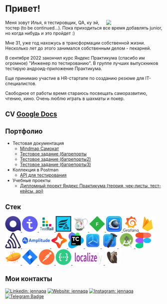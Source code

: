 # Привет!
<img align="right" src="https://github.com/IlyaPashaevQA/IlyaPashaevQA/blob/main/IMG_7025.gif" width="180">
Меня зовут Илья, я тестировщик, QA, ку эй, тостер (to be continued...). Пока приходиться все время добавлять junior, но когда нибудь и это пройдет :)

Мне 31, уже год нахожусь в трансформации собственной жизни. Несколько лет до этого занимался собственным делом - пекарней.

В сентябре 2022 закончил курс Яндекс Практикума (спасибо им огромное) "Инженер по тестированию".
В группе лучших выпускников тестирую андроид-приложение Практикума.

Еще принимаю участие в HR-стартапе по созданию резюме для IT-специалистов.

Свободное от работы время стараюсь посвещать саморазвитию, чтению, кино. Очень люблю играть в шахматы и покер. 




## CV [Google Docs](https://docs.google.com/document/d/197pYDi7u2_u5bUuNCLl6_nciEmbx5V4I9O0tqwkYAeI/edit?usp=sharing)

## Портфолио 
- Тестовая документация
  -  [Mindmap Самокат](https://miro.com/app/board/uXjVPftGQjE=/?share_link_id=560353726552)
  -  [Тестовое задание (багрепорты](https://docs.google.com/spreadsheets/d/1xOgVAwCBnKkkLV2SvSgSoJhTtS1qcHzkj4UZRDfO9hA/edit?usp=sharing) 
  -  [Тестовое задание (багрепорты2)](https://docs.google.com/spreadsheets/d/1XctNkUp0C5-bXKaTI0Z3B3EcjmL-Toz0NckMLf3QmGA/edit?usp=sharing)
  -  [Тестовое задание (багрепорты3)](https://docs.google.com/spreadsheets/d/1s9sdnz7KWJE_BgIZSkmT4ezRqNYYF_hFsTPU6cYI9W0/edit?usp=sharing)
- Коллекция в Postman 
  -  [API для тестирования](https://galactic-meadow-697904.postman.co/workspace/1bcdb307-5624-4515-bfb0-3cb8ca43becd/collection/22293816-1a5f1ff3-4438-4953-a69a-2e82f606b9bc?action=share&creator=25309959)
- Учебные проекты
  -  [Дипломный проект Яндекс Практикума (теория, чек-листы, тест-кейсы, api)](https://docs.google.com/spreadsheets/d/1atICz6UYAsFjnklr9F2HtMiJIXK684ZQrtsl7eUQDXI/edit?usp=sharing)

## Стек


<p align="left">
<a href="https://qase.io/">
<img src="https://github.com/qajenna/qajenna/blob/main/icons/Qase.io.png" alt="Qase.io" width="50" height="50" />
</a>
<a href="https://testit.software/">
<img src="https://github.com/qajenna/qajenna/blob/main/icons/TestIT.png" alt="TestIT" width="50" height="50" />
</a>
<a href="https://www.gurock.com/testrail">
<img src="https://github.com/qajenna/qajenna/blob/main/icons/TestRail.png" alt="TestRail" width="50" height="50" />
</a>
<a href="https://marketplace.atlassian.com/apps/1014681/zephyr-squad-test-management-for-jira?tab=overview&hosting=cloud">
<img src="https://github.com/qajenna/qajenna/blob/main/icons/Zephyr.png" alt="Zephyr" width="50" height="50" />
</a>
<a href="https://www.charlesproxy.com/">
<img src="https://github.com/qajenna/qajenna/blob/main/icons/Charles.png" alt="Charles" width="50" height="50" />
</a>
<a href="https://www.telerik.com/fiddler">
<img src="https://github.com/qajenna/qajenna/blob/main/icons/Fiddler.png" alt="Fiddler" width="50" height="50" /> 
</a>
<a href="https://proxyman.io/">
<img src="https://github.com/qajenna/qajenna/blob/main/icons/Proxyman.png" alt="Proxyman" width="50" height="50" /> 
</a>
<a href="https://grafana.com/">
<img src="https://github.com/qajenna/qajenna/blob/main/icons/Grafana.png" alt="Grafana" width="50" height="50" />
</a>
<a href="https://firebase.google.com/">
<img src="https://github.com/qajenna/qajenna/blob/main/icons/Firebase.png" alt="Firebase" width="50" height="50" /> 
</a>
<a href="https://sentry.io/welcome/">
<img src="https://github.com/qajenna/qajenna/blob/main/icons/Sentry.png" alt="Sentry" width="50" height="50" />
</a>
<a href="https://amplitude.com/">
<img src="https://github.com/qajenna/qajenna/blob/main/icons/Amplitude.png" alt="Sentry" width="90" height="50" />
</a>
<a href="https://codemagic.io/">
<img src="https://github.com/qajenna/qajenna/blob/main/icons/Codemagic.png" alt="Codemagic" width="50" height="50" /> 
</a>
<a href="https://www.jetbrains.com/teamcity/">
<img src="https://github.com/qajenna/qajenna/blob/main/icons/TeamCity.png" alt="Teamcity" width="50" height="50" />
</a>
<a href="https://developer.apple.com/testflight/">
<img src="https://github.com/qajenna/qajenna/blob/main/icons/Testflight.png" alt="Testflight" width="50" height="50" />
</a> 
<a href="https://developer.apple.com/xcode/">
<img src="https://github.com/qajenna/qajenna/blob/main/icons/Xcode.png" alt="Xcode" width="50" height="50" />
</a> 
<a href="https://developer.android.com/studio">
<img src="https://github.com/qajenna/qajenna/blob/main/icons/Android%20Studio.png" alt="Android Studio" width="50" height="50" />
</a>
<a href="https://figma.com">
<img src="https://github.com/qajenna/qajenna/blob/main/icons/Figma.svg" alt="Figma" width="50" height="50" /> 
</a>
<a href="https://zeplin.io/">
<img src="https://github.com/qajenna/qajenna/blob/main/icons/Zeplin.png" alt="Zeplin" width="50" height="50" /> 
</a>
<a href="https://www.atlassian.com/software/jira">
<img src="https://github.com/qajenna/qajenna/blob/main/icons/Jira.png" alt="Jira" width="50" height="50" />
</a>
<a href="https://www.postman.com/">
<img src="https://github.com/qajenna/qajenna/blob/main/icons/Postman.png" alt="Postman" width="50" height="50" />
</a>
<a href="https://swagger.io/">
<img src="https://github.com/qajenna/qajenna/blob/main/icons/swagger.png" alt="Swagger" width="50" height="50" />
</a>
<a href="https://localizely.com/">
<img src="https://github.com/qajenna/qajenna/blob/main/icons/localizely.png" alt="Localizely" width="100" height="50" />
</a>
<a href="https://dbeaver.io/">
<img src="https://github.com/qajenna/qajenna/blob/main/icons/DBeaver.png" alt="DBeaver" width="50" height="50" />
</a>
</p>

## Мои контакты

[![Linkedin: jennaqa](https://img.shields.io/badge/-LinkedIn-0e76a8?style=flat-square&logo=Linkedin&logoColor=white)](https://linkedin.com/in/jennaqa)
[![Website: jennaqa](https://img.shields.io/badge/Website-3b5998?style=flat-square&logo=google-chrome&logoColor=white)](https://qajenna.com/)
[![Instagram: jennaqa](https://img.shields.io/badge/-Instagram-e4405f?style=flat-square&logo=Instagram&logoColor=white)](https://instagram.com/qa.jenna/)
[![Telegram Badge](https://img.shields.io/badge/-Telegram-0088cc?style=flat-square&logo=Telegram&logoColor=white)](https://t.me/jennaisakova)

